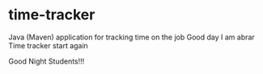 # time-tracker
Java (Maven) application for tracking time on the job
Good day I am abrar
Time tracker
start 
again

Good Night Students!!!

